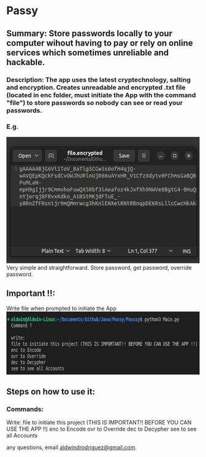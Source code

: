 # Passy

## Summary: Store passwords locally to your computer wihout having to pay or rely on online services which sometimes unreliable and hackable.

### Description: The app uses the latest cryptechnology, salting and encryption. Creates unreadable and encrypted .txt file (located in enc folder, must initiate the App with the command "file") to store passwords so nobody can see or read your passwords.
### E.g.
<img src="screenshots/screenshot2.png" alt="alt text" width="551" height="329">
Very simple and straightforward. Store password, get password, override password.
   
## Important !!:
Write file when prompted to initiate the App
<img src="screenshots/screenshot1.png" alt="alt text" width="671" height="164">

## Steps on how to use it:

### Commands:

Write:
file to initiate this project (THIS IS IMPORTANT!! BEFORE YOU CAN USE THE APP !!)
enc to Encode
ovr to Override
dec to Decypher
see to see all Accounts

any questions, email aldwindrodriguez@gmail.com.

